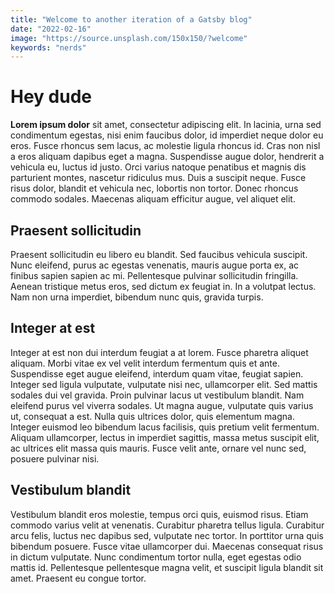 ```yaml
---
title: "Welcome to another iteration of a Gatsby blog"
date: "2022-02-16"
image: "https://source.unsplash.com/150x150/?welcome"
keywords: "nerds"
---
```


# Hey dude

**Lorem ipsum dolor** sit amet, consectetur adipiscing elit. In lacinia, urna sed condimentum egestas, nisi enim faucibus dolor, id imperdiet neque dolor eu eros. Fusce rhoncus sem lacus, ac molestie ligula rhoncus id. Cras non nisl a eros aliquam dapibus eget a magna. Suspendisse augue dolor, hendrerit a vehicula eu, luctus id justo. Orci varius natoque penatibus et magnis dis parturient montes, nascetur ridiculus mus. Duis a suscipit neque. Fusce risus dolor, blandit et vehicula nec, lobortis non tortor. Donec rhoncus commodo sodales. Maecenas aliquam efficitur augue, vel aliquet elit.

## Praesent sollicitudin

Praesent sollicitudin eu libero eu blandit. Sed faucibus vehicula suscipit. Nunc eleifend, purus ac egestas venenatis, mauris augue porta ex, ac finibus sapien sapien ac mi. Pellentesque pulvinar sollicitudin fringilla. Aenean tristique metus eros, sed dictum ex feugiat in. In a volutpat lectus. Nam non urna imperdiet, bibendum nunc quis, gravida turpis.

## Integer at est

Integer at est non dui interdum feugiat a at lorem. Fusce pharetra aliquet aliquam. Morbi vitae ex vel velit interdum fermentum quis et ante. Suspendisse eget augue eleifend, interdum quam vitae, feugiat sapien. Integer sed ligula vulputate, vulputate nisi nec, ullamcorper elit. Sed mattis sodales dui vel gravida. Proin pulvinar lacus ut vestibulum blandit. Nam eleifend purus vel viverra sodales. Ut magna augue, vulputate quis varius ut, consequat a est. Nulla quis ultrices dolor, quis elementum magna. Integer euismod leo bibendum lacus facilisis, quis pretium velit fermentum. Aliquam ullamcorper, lectus in imperdiet sagittis, massa metus suscipit elit, ac ultrices elit massa quis mauris. Fusce velit ante, ornare vel nunc sed, posuere pulvinar nisi.

## Vestibulum blandit

Vestibulum blandit eros molestie, tempus orci quis, euismod risus. Etiam commodo varius velit at venenatis. Curabitur pharetra tellus ligula. Curabitur arcu felis, luctus nec dapibus sed, vulputate nec tortor. In porttitor urna quis bibendum posuere. Fusce vitae ullamcorper dui. Maecenas consequat risus in dictum vulputate. Nunc condimentum tortor nulla, eget egestas odio mattis id. Pellentesque pellentesque magna velit, et suscipit ligula blandit sit amet. Praesent eu congue tortor. 